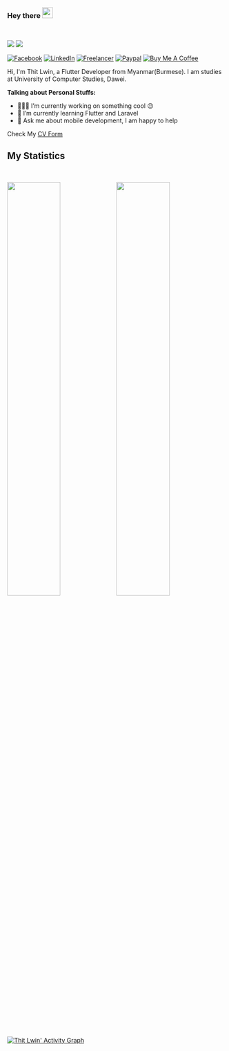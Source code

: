 ### Hey there <img src="https://media.giphy.com/media/hvRJCLFzcasrR4ia7z/giphy.gif" width="25px">

<br />

![](https://visitor-badge.glitch.me/badge?page_id=thitlwincoder.thitlwincoder)
![](https://komarev.com/ghpvc/?username=thitlwincoder)

[![Facebook](https://img.shields.io/badge/-Facebook-blue?style=flat&logo=facebook&logoColor=white)](https://www.facebook.com/thitlwincoder)
[![LinkedIn](https://img.shields.io/badge/-LinkedIn-blue?style=flat&logo=LinkedIn&logoColor=white)](https://linkedin.com/in/thitlwincoder)
[![Freelancer](https://img.shields.io/badge/-Freelancer-blue?style=flat&logo=Freelancer&logoColor=white)](https://www.freelancer.com/u/thitlwincoder)
[![Paypal](https://img.shields.io/badge/-Paypal-blue?style=flat&logo=Paypal&logoColor=white)](https://paypal.me/thitlwin312)
[![Buy Me A Coffee](https://img.shields.io/badge/-buymeacoffee-blue?style=flat&logo=buymeacoffee&logoColor=white)](https://www.buymeacoffee.com/thitlwincoder)

Hi, I'm Thit Lwin, a Flutter Developer from Myanmar(Burmese). I am studies at University of Computer Studies, Dawei.

**Talking about Personal Stuffs:**

- 👨🏽‍💻 I’m currently working on something cool :wink:
- 🌱 I’m currently learning Flutter and Laravel
- 💬 Ask me about mobile development, I am happy to help

Check My [CV Form](https://thitlwincoder.github.io)


## My Statistics

<br/>
<p align="left">
  <img width="49.5%" src="https://github-readme-stats.vercel.app/api?username=thitlwincoder&show_icons=true&theme=gruvbox&hide_border=true" />
    <img width="49.5%" src="https://github-readme-streak-stats.herokuapp.com/?user=thitlwincoder&theme=gruvbox&hide_border=true" />
</p>
<br>

[![Thit Lwin' Activity Graph](https://activity-graph.herokuapp.com/graph?username=thitlwincoder&custom_title=Thit%20Lwin's%20Contribution%20Graph&theme=gruvbox&bg_color=282828&hide_border=true&line=d1a01f&point=c58545)](https://github.com/thitlwincoder)
